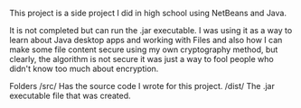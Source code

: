 This project is a side project I did in high school using NetBeans and Java.

It is not completed but can run the .jar executable.
I was using it as a way to learn about Java desktop apps and working with Files and also how I can make some file content secure using my own cryptography method, but clearly, the algorithm is not secure it was just a way to fool people who didn't know too much about encryption.

Folders
/src/	Has the source code I wrote for this project.
/dist/	The .jar executable file that was created.
